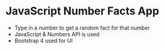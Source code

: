 # JavaScript Number Facts App

- Type in a number to get a random fact for that number
- JavaScript & Numbers API is used
- Bootstrap 4 used for UI
